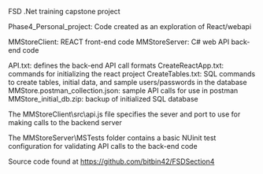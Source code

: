 FSD .Net training capstone project

Phase4_Personal_project:
Code created as an exploration of React/webapi

MMStoreClient: REACT front-end code
MMStoreServer: C# web API back-end code

API.txt: defines the back-end API call formats
CreateReactApp.txt: commands for initializing the react project
CreateTables.txt: SQL commands to create tables, initial data, and sample users/passwords in the database
MMStore.postman_collection.json: sample API calls for use in postman
MMStore_initial_db.zip: backup of initialized SQL database

The MMStoreClient\src\api.js file specifies the sever and port to use for making calls to the backend server

The MMStoreServer\MSTests folder contains a basic NUinit test configuration for validating API calls to the back-end code

Source code found at https://github.com/bitbin42/FSDSection4

